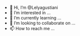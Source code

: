 - 👋 Hi, I’m @Lelyagustiani
- 👀 I’m interested in ...
- 🌱 I’m currently learning ...
- 💞️ I’m looking to collaborate on ...
- 📫 How to reach me ...

<!---
Lelyagustiani/Lelyagustiani is a ✨ special ✨ repository because its `README.md` (this file) appears on your GitHub profile.
You can click the Preview link to take a look at your changes.
--->
